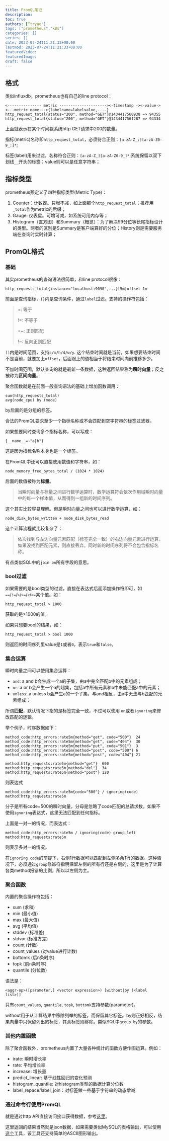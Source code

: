 ```yaml
---
title: PromQL笔记
description:
toc: true
authors: [“tryao"]
tags: ["prometheus","k8s"]
categories: []
series: []
date: 2023-07-24T11:21:33+08:00
lastmod: 2023-07-24T11:21:33+08:00
featuredVideo:
featuredImage:
draft: false
---
```


## 格式

类似influxdb，prometheus也有自己的line protocol：

```
<--------------- metric ---------------------><-timestamp -><-value->
<---metric name--->{labelname=labelvalue,....}
http_request_total{status="200", method="GET"}@1434417560938 => 94355
http_request_total{status="200", method="GET"}@1434417561287 => 94334
```

上面就表示在某个时间戳系统http GET请求中200的数量。

指标(metric)名称即`http_request_total`，必须符合正则：`[a-zA-Z_:][a-zA-Z0-9_:]*`;

标签(label)用来过滤，名称符合正则：`[a-zA-Z_][a-zA-Z0-9_]*`;系统保留以双下划线`__`开头的标签；value则可以是任意字符串；

## 指标类型

prometheus预定义了四种指标类型(Metric Type)：

1. Counter：计数器。只增不减，如上面那个`http_request_total`；推荐用`_total`作为metric的后缀；
2. Gauge: 仪表盘。可增可减，如系统可用内存等；
3. Histogram（直方图）和Summary（概览）：为了解决99分位等长尾指标设计的类型。两者的区别是Summary是客户端算好的分位；History则是需要服务端在查询时实时计算；

## PromQL格式

### 基础

其实prometheus的查询语法很简单，和line protocol很像：

```
http_requests_total{instance="localhost:9090",...}[5m]offset 1m
```

前面是查询指标，`{}`内是查询条件，通过`label`过滤。支持的操作符包括：

> =: 等于
>
> !=: 不等于
>
> =~: 正则匹配
>
> !~: 反向正则匹配

`[]`内是时间范围，支持`s/m/h/d/w/y`. 这个结束时间就是当前，如果想要结束时间不是当前，就要加上`offset`，后面跟上的值相当于将结束时间向前推移多少。

不加时间范围，默认查询的就是最新一条数据，这种返回结果称为**瞬时向量**；反之被称为**区间向量**。

聚合函数就是在前面一般查询语法的基础上增加函数调用：

```
sum(http_requests_total)
avg(node_cpu) by (mode)
```

by后面的是分组的标签。

合法的PromQL要求至少一个指标名称或不会匹配到空字符串的标签过滤器。

如果想要同时查询多个指标名称，可以写成：

```
{__name__=~"a|b"}
```

这是因为指标名称本身也是一个标签。

在PromQL中还可以直接使用数值和字符串，如：

```
node_memory_free_bytes_total / (1024 * 1024)
```

后面的数值被称为**标量**。

> 当瞬时向量与标量之间进行数学运算时，数学运算符会依次作用域瞬时向量中的每一个样本值，从而得到一组新的时间序列。

这个其实比较容易理解。但是瞬时向量之间也可以进行数学运算，如：

```
node_disk_bytes_written + node_disk_bytes_read
```

这个计算流程就比较复杂了：

> 依次找到与左边向量元素匹配（标签完全一致）的右边向量元素进行运算，如果没找到匹配元素，则直接丢弃。同时新的时间序列将不会包含指标名称。 

有点类似SQL中的`join on`所有字段的意思。

### bool过滤

如果需要的是bool类型的过滤，直接在表达式后面添加操作符即可，如`==`/`!=`/`>`/`>=`/`<`/`<=`某个值。如：

```
http_request_total > 1000
```

获取的是>1000的值。

如果只想要bool的结果，如：

```
http_request_total > bool 1000
```

则返回的时间序列里value是`1`或者`0`，表示`true`和`false`。

### 集合运算

瞬时向量之间可以使用集合运算：

* `and`: a and b会生成一个a的子集，由a中完全匹配b中的元素组成；
* `or`: a or b会产生一个a的超集，包括a中所有元素和b中未能匹配a中的元素；
* `unless`: a unless b会产生a的一个子集，与and相反，由a中无法与b匹配的元素组成；

所谓**匹配**，默认情况下指的是标签完全一致，不过可以使用 `on`或者`ignoring`来修改匹配的逻辑。

举个例子，时序数据如下：

```
method_code:http_errors:rate5m{method="get", code="500"}  24
method_code:http_errors:rate5m{method="get", code="404"}  30
method_code:http_errors:rate5m{method="put", code="501"}  3
method_code:http_errors:rate5m{method="post", code="500"} 6
method_code:http_errors:rate5m{method="post", code="404"} 21

method:http_requests:rate5m{method="get"}  600
method:http_requests:rate5m{method="del"}  34
method:http_requests:rate5m{method="post"} 120
```

则表达式

```
method_code:http_errors:rate5m{code="500"} / ignoring(code) method:http_requests:rate5m
```

分子是所有code=500的瞬时向量，分母是忽略了code匹配的总请求数。如果不使用`ignoring`表达式，这里无法匹配到任何指标。

上面是一对一的情况，而表达式：

```
method_code:http_errors:rate5m / ignoring(code) group_left method:http_requests:rate5m
```

则表示多对一的情况。

在`ignoring code`的前提下，右侧1行数据可以匹配到左侧多余1行的数据。这种情况下，必须通过`group`修饰符指明保留左侧的所有行还是右侧的，这里是为了计算各类method报错的比例，所以以左侧为主。

### 聚合函数

内置的聚合操作符包括：

* sum (求和)
* min (最小值)
* max (最大值)
* avg (平均值)
* stddev (标准差)
* stdvar (标准方差)
* count (计数)
* count_values (对value进行计数)
* bottomk (后n条时序)
* topk (前n条时序)
* quantile (分位数)

语法是：

```
<aggr-op>([parameter,] <vector expression>) [without|by (<label list>)]
```

只有`count_values`, `quantile`, `topk`, `bottomk`支持参数(parameter)。

without用于从计算结果中移除列举的标签，而保留其它标签。by则正好相反，结果向量中只保留列出的标签，其余标签则移除。类似SQL中`group by`的参数。

### 其他内置函数

除了聚合函数外，prometheus内置了大量各种统计的函数方便作图运算。例如：

* irate: 瞬时增长率
* rate: 平均增长率
* increase: 增长量
* predict_linear: 基于线性回归的变化预测
* histogram_quantile: 对histogram类型的数据计算分位数
* label_repace/label_join：对标签做一些基于字符串的动态增减

### 通过命令行使用PromQL

就是通过http API直接访问接口获得数据，参考[这里](https://prometheus.io/docs/prometheus/latest/querying/api/)。

这里返回的结果当然就是json数据，如果需要类似MySQL的表格输出，可以使用[这个](https://github.com/nalbury/promql-cli)工具，该工具还支持简单的ASCII图形输出。

